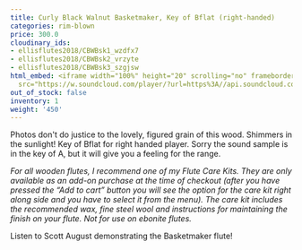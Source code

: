 ```yaml
---
title: Curly Black Walnut Basketmaker, Key of Bflat (right-handed)
categories: rim-blown
price: 300.0
cloudinary_ids:
- ellisflutes2018/CBWBsk1_wzdfx7
- ellisflutes2018/CBWBsk2_vrzyte
- ellisflutes2018/CBWBsk3_szgjsw
html_embed: <iframe width="100%" height="20" scrolling="no" frameborder="no" allow="autoplay"
  src="https://w.soundcloud.com/player/?url=https%3A//api.soundcloud.com/tracks/536548146&color=%23ff5500&inverse=false&auto_play=false&show_user=true"></iframe>
out_of_stock: false
inventory: 1
weight: '450'
---
```


Photos don't do justice to the lovely, figured grain of this wood.  Shimmers in the sunlight!  Key of Bflat for right handed player.  Sorry the sound sample is in the key of A, but it will give you a feeling for the range.

*For all wooden flutes, I recommend one of my Flute Care Kits.  They are only available as an add-on purchase at the time of checkout (after you have pressed the “Add to cart” button you will see the option for the care kit right along side and you have to select it from the menu). The care kit includes the recommended wax, fine steel wool and instructions for maintaining the finish on your flute.  Not for use on ebonite flutes.*

Listen to Scott August demonstrating the Basketmaker flute!